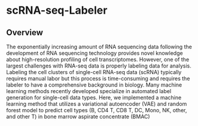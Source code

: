 # scRNA-seq-Labeler

## Overview

The exponentially increasing amount of RNA sequencing data following the development of RNA sequencing technology provides novel knowledge about high-resolution profiling of cell transcriptomes. However, one of the largest challenges with RNA-seq data is properly labeling data for analysis. Labeling the cell clusters of single-cell RNA-seq data (scRNA) typically requires manual labor but this process is time-consuming and requires the labeler to have a comprehensive background in biology. Many machine learning methods recently developed specialize in automated label generation for single-cell data types. Here, we implemented a machine learning method that utilizes a variational autoencoder (VAE) and random forest model to predict cell types (B, CD4 T, CD8 T, DC, Mono, NK, other, and other T) in bone marrow aspirate concentrate (BMAC)
